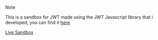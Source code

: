 > [!NOTE]
> This is a sandbox for JWT made using the JWT Javascript library that i developed, you can find it [here](https://github.com/ItsMatheesha/jwt)

[Live Sandbox](https://jwt-sb.vercel.app)